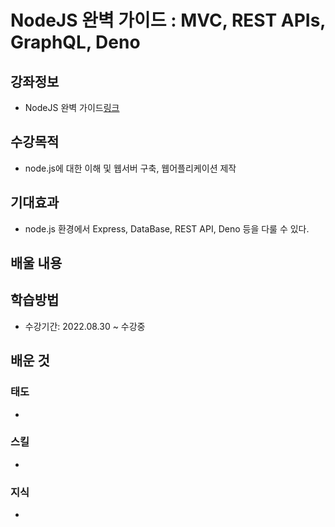 # NodeJS 완벽 가이드 : MVC, REST APIs, GraphQL, Deno
## 강좌정보
- NodeJS 완벽 가이드[링크](https://www.udemy.com/course/nodejs-mvc-rest-apis-graphql-deno)

## 수강목적
- node.js에 대한 이해 및 웹서버 구축, 웹어플리케이션 제작

## 기대효과
- node.js 환경에서 Express, DataBase, REST API, Deno 등을 다룰 수 있다.

## 배울 내용
### 

## 학습방법
- 수강기간: 2022.08.30 ~ 수강중

## 배운 것
### 태도
- 
### 스킬
- 
### 지식
- 